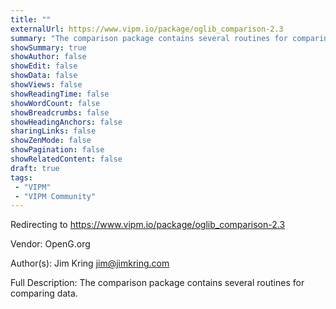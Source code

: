 ```yaml
---
title: ""
externalUrl: https://www.vipm.io/package/oglib_comparison-2.3
summary: "The comparison package contains several routines for comparing data.."
showSummary: true
showAuthor: false
showEdit: false
showData: false
showViews: false
showReadingTime: false
showWordCount: false
showBreadcrumbs: false
showHeadingAnchors: false
sharingLinks: false
showZenMode: false
showPagination: false
showRelatedContent: false
draft: true
tags:
 - "VIPM"
 - "VIPM Community"
---
```


Redirecting to https://www.vipm.io/package/oglib_comparison-2.3

Vendor: OpenG.org

Author(s): Jim Kring <jim@jimkring.com>
 
Full Description:
The comparison package contains several routines for comparing data.